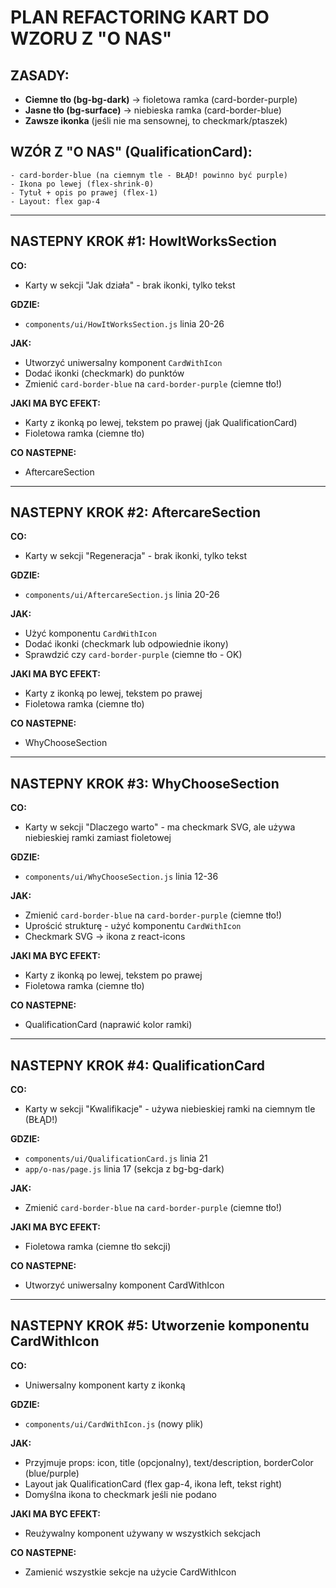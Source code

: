 # PLAN REFACTORING KART DO WZORU Z "O NAS"

## ZASADY:
- **Ciemne tło (bg-bg-dark)** → fioletowa ramka (card-border-purple)
- **Jasne tło (bg-surface)** → niebieska ramka (card-border-blue)
- **Zawsze ikonka** (jeśli nie ma sensownej, to checkmark/ptaszek)

## WZÓR Z "O NAS" (QualificationCard):
```
- card-border-blue (na ciemnym tle - BŁĄD! powinno być purple)
- Ikona po lewej (flex-shrink-0)
- Tytuł + opis po prawej (flex-1)
- Layout: flex gap-4
```

---

## NASTEPNY KROK #1: HowItWorksSection

**CO:**
- Karty w sekcji "Jak działa" - brak ikonki, tylko tekst

**GDZIE:**
- `components/ui/HowItWorksSection.js` linia 20-26

**JAK:**
- Utworzyć uniwersalny komponent `CardWithIcon` 
- Dodać ikonki (checkmark) do punktów
- Zmienić `card-border-blue` na `card-border-purple` (ciemne tło!)

**JAKI MA BYC EFEKT:**
- Karty z ikonką po lewej, tekstem po prawej (jak QualificationCard)
- Fioletowa ramka (ciemne tło)

**CO NASTEPNE:**
- AftercareSection

---

## NASTEPNY KROK #2: AftercareSection

**CO:**
- Karty w sekcji "Regeneracja" - brak ikonki, tylko tekst

**GDZIE:**
- `components/ui/AftercareSection.js` linia 20-26

**JAK:**
- Użyć komponentu `CardWithIcon`
- Dodać ikonki (checkmark lub odpowiednie ikony)
- Sprawdzić czy `card-border-purple` (ciemne tło - OK)

**JAKI MA BYC EFEKT:**
- Karty z ikonką po lewej, tekstem po prawej
- Fioletowa ramka (ciemne tło)

**CO NASTEPNE:**
- WhyChooseSection

---

## NASTEPNY KROK #3: WhyChooseSection

**CO:**
- Karty w sekcji "Dlaczego warto" - ma checkmark SVG, ale używa niebieskiej ramki zamiast fioletowej

**GDZIE:**
- `components/ui/WhyChooseSection.js` linia 12-36

**JAK:**
- Zmienić `card-border-blue` na `card-border-purple` (ciemne tło!)
- Uprościć strukturę - użyć komponentu `CardWithIcon`
- Checkmark SVG → ikona z react-icons

**JAKI MA BYC EFEKT:**
- Karty z ikonką po lewej, tekstem po prawej
- Fioletowa ramka (ciemne tło)

**CO NASTEPNE:**
- QualificationCard (naprawić kolor ramki)

---

## NASTEPNY KROK #4: QualificationCard

**CO:**
- Karty w sekcji "Kwalifikacje" - używa niebieskiej ramki na ciemnym tle (BŁĄD!)

**GDZIE:**
- `components/ui/QualificationCard.js` linia 21
- `app/o-nas/page.js` linia 17 (sekcja z bg-bg-dark)

**JAK:**
- Zmienić `card-border-blue` na `card-border-purple` (ciemne tło!)

**JAKI MA BYC EFEKT:**
- Fioletowa ramka (ciemne tło sekcji)

**CO NASTEPNE:**
- Utworzyć uniwersalny komponent CardWithIcon

---

## NASTEPNY KROK #5: Utworzenie komponentu CardWithIcon

**CO:**
- Uniwersalny komponent karty z ikonką

**GDZIE:**
- `components/ui/CardWithIcon.js` (nowy plik)

**JAK:**
- Przyjmuje props: icon, title (opcjonalny), text/description, borderColor (blue/purple)
- Layout jak QualificationCard (flex gap-4, ikona left, tekst right)
- Domyślna ikona to checkmark jeśli nie podano

**JAKI MA BYC EFEKT:**
- Reużywalny komponent używany w wszystkich sekcjach

**CO NASTEPNE:**
- Zamienić wszystkie sekcje na użycie CardWithIcon

